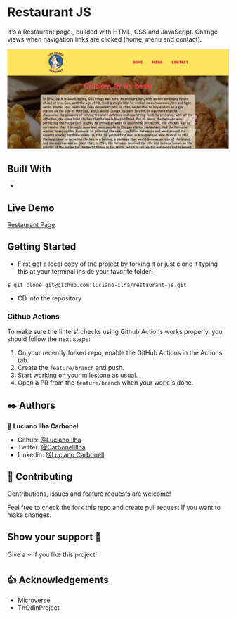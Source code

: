 # Restaurant JS

It's a Restaurant page., builded with HTML, CSS and JavaScript. Change views when navigation links are clicked (home, menu and contact).

![Screenshot](src/assets/restaurantscreen.png)

## Built With

- 

## Live Demo

[Restaurant Page](https://rawcdn.githack.com/luciano-ilha/restaurant-js/5ceaa07d155fc4e8673f93df56bce63f3cd078e4/dist/index.html)


## Getting Started

- First get a local copy of the project by forking it or just clone it typing this at your terminal inside your favorite folder:
```
$ git clone git@github.com:luciano-ilha/restaurant-js.git
```

- CD into the repository


### Github Actions

To make sure the linters' checks using Github Actions works properly, you should follow the next steps:

1. On your recently forked repo, enable the GitHub Actions in the Actions tab.
2. Create the `feature/branch` and push.
3. Start working on your milestone as usual.
4. Open a PR from the `feature/branch` when your work is done.


## ✒️ Authors <a name = "author"></a>

👤 **Luciano Ilha Carbonel**

- Github: [@Luciano Ilha](https://github.com/luciano-ilha)
- Twitter: [@CarbonellIlha](https://twitter.com/CarbonellIlha )
- Linkedin: [@Luciano Carbonell](https://www.linkedin.com/in/luciano-carbonell/)

## 🤝 Contributing

Contributions, issues and feature requests are welcome!

Feel free to check the fork this repo and create pull request if you want to make changes.

## Show your support :muscle:

Give a ⭐️ if you like this project!

## :thumbsup: Acknowledgements

- Microverse  
- ThOdinProject

